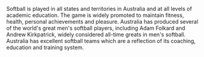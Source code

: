 Softball is played in all states and territories in Australia and at all
levels of academic education. The game is widely promoted to maintain
fitness, health, personal achievements and pleasure. Australia has produced 
several of the world's great men's softball players, including Adam Folkard and 
Andrew Kirkpatrick, widely considered all-time greats in men's softball. Australia has excellent
softball teams which are a reflection of its coaching, education and
training system.